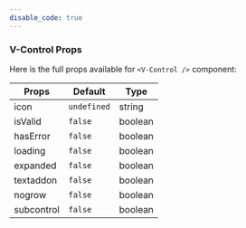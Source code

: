 ```yaml
---
disable_code: true
---
```


### V-Control Props

Here is the full props available for `<V-Control />` component:

| Props      | Default                                       | Type    |
| ---------- | --------------------------------------------- | ------- |
| icon       | <span class="is-undefined">`undefined`</span> | string  |
| isValid    | <span class="is-boolean">`false`</span>       | boolean |
| hasError   | <span class="is-boolean">`false`</span>       | boolean |
| loading    | <span class="is-boolean">`false`</span>       | boolean |
| expanded   | <span class="is-boolean">`false`</span>       | boolean |
| textaddon  | <span class="is-boolean">`false`</span>       | boolean |
| nogrow     | <span class="is-boolean">`false`</span>       | boolean |
| subcontrol | <span class="is-boolean">`false`</span>       | boolean |
